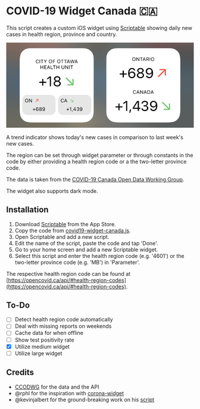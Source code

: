 # COVID-19 Widget Canada 🇨🇦

This script creates a custom iOS widget using [Scriptable](https://scriptable.app) showing daily new cases in health region, province and country.

![alt text](img/widget.png "Widget")

A trend indicator shows today's new cases in comparison to last week's new cases.

The region can be set through widget parameter or through constants in the code by either providing a health region code or a the two-letter province code.

The data is taken from the [COVID-19 Canada Open Data Working Group](https://opencovid.ca).

The widget also supports dark mode.

## Installation

1. Download [Scriptable](https://apps.apple.com/de/app/scriptable/id1405459188) from the App Store.
1. Copy the code from [covid19-widget-canada.js](covid19-widget-canada.js).
1. Open Scriptable and add a new script.
1. Edit the name of the script, paste the code and tap 'Done'.
1. Go to your home screen and add a new Scriptable widget.
1. Select this script and enter the health region code (e.g. '4601') or the two-letter province code (e.g. 'MB') in 'Parameter'.

The respective health region code can be found at [https://opencovid.ca/api/#health-region-codes](https://opencovid.ca/api/#health-region-codes).

## To-Do

- [ ] Detect health region code automatically
- [ ] Deal with missing reports on weekends
- [ ] Cache data for when offline
- [ ] Show test positivity rate
- [x] Utilize medium widget
- [ ] Utilize large widget

## Credits

* [CCODWG](https://opencovid.ca) for the data and the API
* @rphl for the inspiration with [corona-widget](https://github.com/rphl/corona-widget)
* @kevinjalbert for the ground-breaking work on his [script](https://gist.github.com/kevinjalbert/275590b53f8d6b06c5703fad549099f9)
